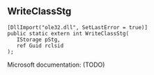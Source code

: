 ## WriteClassStg

```
[DllImport("ole32.dll", SetLastError = true)]
public static extern int WriteClassStg(
   IStorage pStg,
   ref Guid rclsid
);
```

Microsoft documentation: (TODO)
